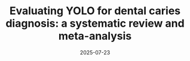 ---
title: "Evaluating YOLO for dental caries diagnosis: a systematic review and meta-analysis"
collection: publications
permalink: /publication/2025-07-23-YOLO-Dental-meta
date: 2025-07-23
venue: 'Evidence-Based Dentistry'
paperurl: 'https://doi.org/10.1038/s41432-025-01180-1'
citation: 'Lam Q.T., Le M.H.N., Lee I.T., & Le N.Q.K. (2025). Evaluating YOLO for dental caries diagnosis: a systematic review and meta-analysis. <i>Evidence-Based Dentistry</i>.'
---